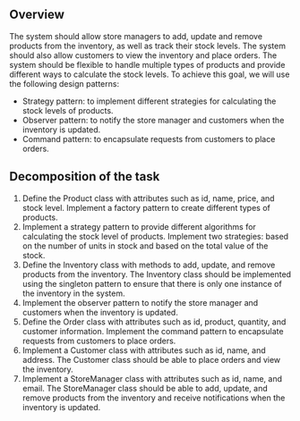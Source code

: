 ## Overview

The system should allow store managers to add, update and remove products from the inventory, as well as track their stock levels. The system should also allow customers to view the inventory and place orders. The system should be flexible to handle multiple types of products and provide different ways to calculate the stock levels. To achieve this goal, we will use the following design patterns:

* Strategy pattern: to implement different strategies for calculating the stock levels of products.
* Observer pattern: to notify the store manager and customers when the inventory is updated.
* Command pattern: to encapsulate requests from customers to place orders.

## Decomposition of the task

1. Define the Product class with attributes such as id, name, price, and stock level. Implement a factory pattern to create different types of products.
2. Implement a strategy pattern to provide different algorithms for calculating the stock level of products. Implement two strategies: based on the number of units in stock and based on the total value of the stock.
3. Define the Inventory class with methods to add, update, and remove products from the inventory. The Inventory class should be implemented using the singleton pattern to ensure that there is only one instance of the inventory in the system.
4. Implement the observer pattern to notify the store manager and customers when the inventory is updated.
5. Define the Order class with attributes such as id, product, quantity, and customer information. Implement the command pattern to encapsulate requests from customers to place orders.
6. Implement a Customer class with attributes such as id, name, and address. The Customer class should be able to place orders and view the inventory.
7. Implement a StoreManager class with attributes such as id, name, and email. The StoreManager class should be able to add, update, and remove products from the inventory and receive notifications when the inventory is updated.
